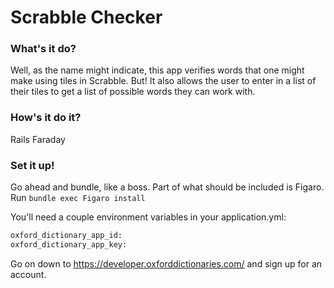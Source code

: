 # Scrabble Checker

### What's it do?
Well, as the name might indicate, this app verifies words that one might make using tiles in Scrabble. But! It also allows the user to enter in a list of their tiles to get a list of possible words they can work with.

### How's it do it?
Rails
Faraday

### Set it up!
Go ahead and bundle, like a boss. Part of what should be included is Figaro.
Run `bundle exec Figaro install`

You'll need a couple environment variables in your application.yml:
```ruby
oxford_dictionary_app_id:
oxford_dictionary_app_key:
```

Go on down to https://developer.oxforddictionaries.com/ and sign up for an account.
